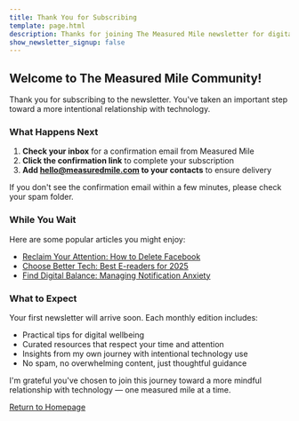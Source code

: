 ```yaml
---
title: Thank You for Subscribing
template: page.html
description: Thanks for joining The Measured Mile newsletter for digital wellbeing and intentional technology use.
show_newsletter_signup: false
---
```


## Welcome to The Measured Mile Community!

Thank you for subscribing to the newsletter. You've taken an important step toward a more intentional relationship with technology.

### What Happens Next

1. **Check your inbox** for a confirmation email from Measured Mile
2. **Click the confirmation link** to complete your subscription
3. **Add hello@measuredmile.com to your contacts** to ensure delivery

If you don't see the confirmation email within a few minutes, please check your spam folder.

### While You Wait

Here are some popular articles you might enjoy:

- [Reclaim Your Attention: How to Delete Facebook](/reclaim-attention/how-to-delete-facebook/)
- [Choose Better Tech: Best E-readers for 2025](/choose-better-tech/best-ereaders-2025/)
- [Find Digital Balance: Managing Notification Anxiety](/find-balance/managing-notification-anxiety/)

### What to Expect

Your first newsletter will arrive soon. Each monthly edition includes:

- Practical tips for digital wellbeing
- Curated resources that respect your time and attention
- Insights from my own journey with intentional technology use
- No spam, no overwhelming content, just thoughtful guidance

I'm grateful you've chosen to join this journey toward a more mindful relationship with technology — one measured mile at a time.

[Return to Homepage](/)